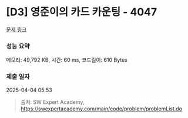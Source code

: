 # [D3] 영준이의 카드 카운팅 - 4047 

[문제 링크](https://swexpertacademy.com/main/code/problem/problemDetail.do?contestProbId=AWIsY84KEPMDFAWN) 

### 성능 요약

메모리: 49,792 KB, 시간: 60 ms, 코드길이: 610 Bytes

### 제출 일자

2025-04-04 05:53



> 출처: SW Expert Academy, https://swexpertacademy.com/main/code/problem/problemList.do